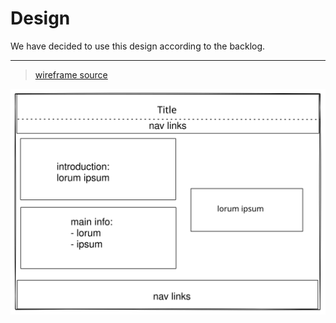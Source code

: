 # Design

We have decided to use this design according to the backlog.

---

> [wireframe source](https://excalidraw.com/#room=bf643f69bc1a13a1ba43,5NcKVhr9JY8X6X-V4t4UfQ)

![wireframe](./wireframe.svg)
